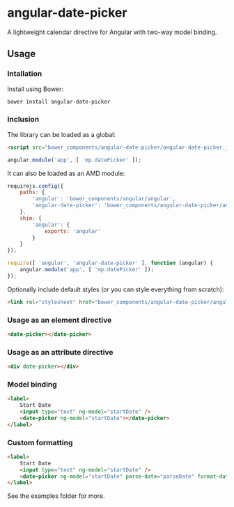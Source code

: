 # angular-date-picker

A lightweight calendar directive for Angular with two-way model binding.

## Usage

### Intallation

Install using Bower:

```sh
bower install angular-date-picker
```

### Inclusion

The library can be loaded as a global:

```html
<script src="bower_components/angular-date-picker/angular-date-picker.js"></script>
```

```js
angular.module('app', [ 'mp.datePicker' ]);
```

It can also be loaded as an AMD module:

```js
requirejs.config({
    paths: {
        'angular': 'bower_components/angular/angular',
        'angular-date-picker': 'bower_components/angular-date-picker/angular-date-picker'
    },
    shim: {
        'angular': {
            exports: 'angular'
        }
    }
});

require([ 'angular', 'angular-date-picker' ], function (angular) {
    angular.module('app', [ 'mp.datePicker' ]);
});
```

Optionally include default styles (or you can style everything from scratch):

```html
<link rel="stylesheet" href="bower_components/angular-date-picker/angular-date-picker.css" />
```

### Usage as an element directive

```html
<date-picker></date-picker>
```

### Usage as an attribute directive

```html
<div date-picker></div>
```

### Model binding

```html
<label>
    Start Date
    <input type="text" ng-model="startDate" />
    <date-picker ng-model="startDate"></date-picker>
</label>
```

### Custom formatting

```html
<label>
    Start Date
    <input type="text" ng-model="startDate" />
    <date-picker ng-model="startDate" parse-date="parseDate" format-date="formatDate"></date-picker>
</label>
```

See the examples folder for more.
